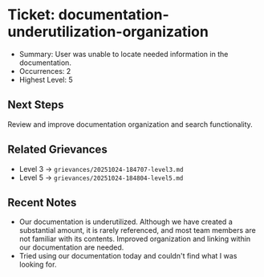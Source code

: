 # Ticket: documentation-underutilization-organization

- Summary: User was unable to locate needed information in the documentation.
- Occurrences: 2
- Highest Level: 5

## Next Steps
Review and improve documentation organization and search functionality.

## Related Grievances
- Level 3 → `grievances/20251024-184707-level3.md`
- Level 5 → `grievances/20251024-184804-level5.md`

## Recent Notes
- Our documentation is underutilized. Although we have created a substantial amount, it is rarely referenced, and most team members are not familiar with its contents. Improved organization and linking within our documentation are needed.
- Tried using our documentation today and couldn't find what I was looking for.
